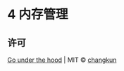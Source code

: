 # 4 内存管理

## 许可

[Go under the hood](https://github.com/changkun/go-under-the-hood) | MIT &copy; [changkun](https://changkun.de)